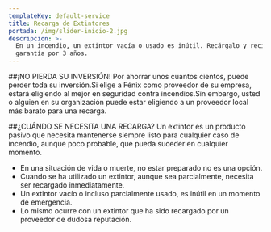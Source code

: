 ```yaml
---
templateKey: default-service
title: Recarga de Extintores
portada: /img/slider-inicio-2.jpg
descripcion: >-
  En un incendio, un extintor vacía o usado es inútil. Recárgalo y recibe una
  garantía por 3 años.
---
```

##¡NO PIERDA SU INVERSIÓN!
Por ahorrar unos cuantos cientos, puede perder toda su inversión.Si elige a Fénix como proveedor de su empresa, estará eligiendo al mejor en seguridad contra incendios.Sin embargo, usted o alguien en su organización puede estar eligiendo a un proveedor local más barato para una recarga.

##¿CUÁNDO SE NECESITA UNA RECARGA?
Un extintor es un producto pasivo que necesita mantenerse siempre listo para cualquier caso de incendio, aunque poco probable, que pueda suceder en cualquier momento.
* En una situación de vida o muerte, no estar preparado no es una opción.
* Cuando se ha utilizado un extintor, aunque sea parcialmente, necesita ser recargado inmediatamente.
* Un extintor vacío o incluso parcialmente usado, es inútil en un momento de emergencia.
* Lo mismo ocurre con un extintor que ha sido recargado por un proveedor de dudosa reputación.
